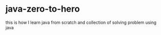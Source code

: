 # java-zero-to-hero
this is how I learn java from scratch and collection of solving problem using java
